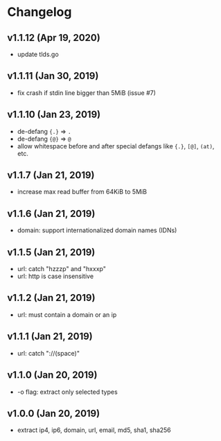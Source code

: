 # Changelog

## v1.1.12 (Apr 19, 2020)
- update tlds.go

## v1.1.11 (Jan 30, 2019)

- fix crash if stdin line bigger than 5MiB (issue #7)

## v1.1.10 (Jan 23, 2019)

- de-defang `{.}` => `.`
- de-defang `{@}` => `@`
- allow whitespace before and after special defangs like `{.}`, `[@]`, `(at)`, etc.

## v1.1.7 (Jan 21, 2019)

- increase max read buffer from 64KiB to 5MiB

## v1.1.6 (Jan 21, 2019)

- domain: support internationalized domain names (IDNs)

## v1.1.5 (Jan 21, 2019)

- url: catch "hzzzp" and "hxxxp"
- url: http is case insensitive

## v1.1.2 (Jan 21, 2019)

- url: must contain a domain or an ip

## v1.1.1 (Jan 21, 2019)

- url: catch "://(space)"

## v1.1.0 (Jan 20, 2019)

- -o flag: extract only selected types

## v1.0.0 (Jan 20, 2019)

- extract ip4, ip6, domain, url, email, md5, sha1, sha256
